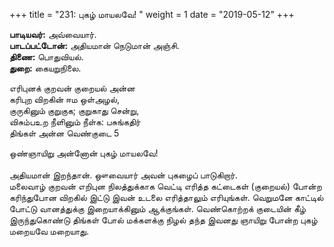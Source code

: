 ﻿+++
title = "231: புகழ் மாயலவே!  "
weight = 1
date = "2019-05-12"
+++

**பாடியவர்:** அவ்வையார்.  
**பாடப்பட்டோன்:** அதியமான் நெடுமான் அஞ்சி.  
**திணை:** பொதுவியல்.  
**துறை:** கையறுநிலை.  
  
எரிபுனக் குறவன் குறையல் அன்ன  
கரிபுற விறகின் ஈம ஒள்அழல்,  
குருகினும் குறுகுக; குறுகாது சென்று,  
விசும்பஉற நீளினும் நீள்க: பசுங்கதிர்  
திங்கள் அன்ன வெண்குடை 5  
  
ஒண்ஞாயிறு அன்னோன் புகழ் மாயலவே!  
   
அதியமான் இறந்தான். ஔவையார் அவன் புகழைப் பாடுகிறார்.  
மலைவாழ் குறவன் எறிபுன நிலத்துக்காக வெட்டி எரித்த கட்டைகள் (குறையல்) போன்ற கரிந்துபோன விறகில் இட்டு இவன் உடலை எரித்தாலும் எரியுங்கள். வெறுமனே காட்டில் போட்டு வானத்துக்கு இறையாக்கினும் ஆக்குங்கள். வெண்கொற்றக் குடையின் கீழ் இருந்துகொண்டு திங்கள் போல் மக்களக்கு நிழல் தந்த இவனது ஞாயிறு போன்ற புகழ் மறையவே மறையாது.  
